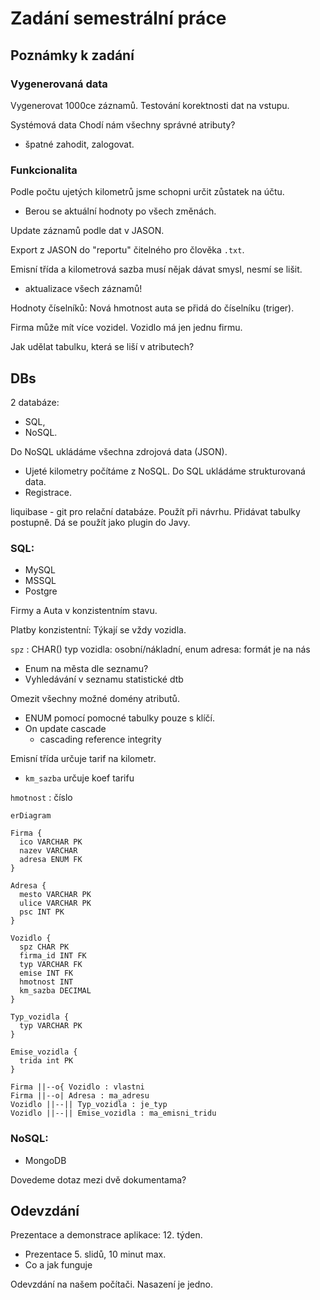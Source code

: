 # Zadání semestrální práce

## Poznámky k zadání

### Vygenerovaná data
Vygenerovat 1000ce záznamů.
Testování korektnosti dat na vstupu.

Systémová data
Chodí nám všechny správné atributy?
- špatné zahodit, zalogovat.

### Funkcionalita
Podle počtu ujetých kilometrů jsme schopni určit zůstatek na účtu.
- Berou se aktuální hodnoty po všech změnách.

Update záznamů podle dat v JASON. 

Export z JASON do "reportu" čitelného pro člověka `.txt`. 

Emisní třída a kilometrová sazba musí nějak dávat smysl, nesmí se lišit.
- aktualizace všech záznamů!

Hodnoty číselníků:
Nová hmotnost auta se přidá do číselníku (triger).

Firma může mít více vozidel.
Vozidlo má jen jednu firmu.

Jak udělat tabulku, která se liší v atributech?
## DBs
2 databáze:
- SQL, 
- NoSQL.

Do NoSQL ukládáme všechna zdrojová data (JSON). 
- Ujeté kilometry počítáme z NoSQL. 
Do SQL ukládáme strukturovaná data. 
- Registrace. 

liquibase - git pro relační databáze. Použít při návrhu. Přidávat tabulky postupně. Dá se použít jako plugin do Javy.
### SQL:
- MySQL
- MSSQL
- Postgre

Firmy a Auta v konzistentním stavu.

Platby konzistentní:
Týkají se vždy vozidla.

`spz` : CHAR()
typ vozidla: osobní/nákladní, enum
adresa: formát je na nás
- Enum na města dle seznamu?
- Vyhledávání v seznamu statistické dtb

Omezit všechny možné domény atributů.
- ENUM pomocí pomocné tabulky pouze s klíčí. 
- On update cascade 
	- cascading reference integrity

Emisní třída určuje tarif na kilometr.
- `km_sazba` určuje koef tarifu

`hmotnost` : číslo

```mermaid
erDiagram

Firma {
  ico VARCHAR PK
  nazev VARCHAR
  adresa ENUM FK
}

Adresa {
  mesto VARCHAR PK
  ulice VARCHAR PK
  psc INT PK
}

Vozidlo {
  spz CHAR PK
  firma_id INT FK
  typ VARCHAR FK
  emise INT FK
  hmotnost INT
  km_sazba DECIMAL
}

Typ_vozidla {
  typ VARCHAR PK
}

Emise_vozidla {
  trida int PK
}

Firma ||--o{ Vozidlo : vlastni
Firma ||--o| Adresa : ma_adresu
Vozidlo ||--|| Typ_vozidla : je_typ
Vozidlo ||--|| Emise_vozidla : ma_emisni_tridu
```



### NoSQL:
- MongoDB

Dovedeme dotaz mezi dvě dokumentama?

## Odevzdání

Prezentace a demonstrace aplikace: 12. týden.
- Prezentace 5. slidů, 10 minut max.
- Co a jak funguje

Odevzdání na našem počítači. Nasazení je jedno. 



